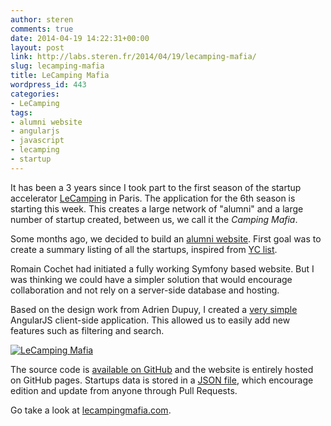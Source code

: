 ```yaml
---
author: steren
comments: true
date: 2014-04-19 14:22:31+00:00
layout: post
link: http://labs.steren.fr/2014/04/19/lecamping-mafia/
slug: lecamping-mafia
title: LeCamping Mafia
wordpress_id: 443
categories:
- LeCamping
tags:
- alumni website
- angularjs
- javascript
- lecamping
- startup
---
```


It has been a 3 years since I took part to the first season of the startup accelerator [LeCamping](http://accelerate-en.numaparis.com/) in Paris. The application for the 6th season is starting this week. This creates a large network of "alumni" and a large number of startup created, between us, we call it the _Camping Mafia_.

Some months ago, we decided to build an [alumni website](http://lecamping.github.io/lecampingmafia). First goal was to create a summary listing of all the startups, inspired from [YC list](http://yclist.com/).

Romain Cochet had initiated a fully working Symfony based website. But I was thinking we could have a simpler solution that would encourage collaboration and not rely on a server-side database and hosting.

Based on the design work from Adrien Dupuy, I created a [very simple](https://github.com/lecamping/lecampingmafia/blob/gh-pages/app.js) AngularJS client-side application. This allowed us to easily add new features such as filtering and search.

[![LeCamping Mafia](http://sterenlabs.files.wordpress.com/2014/04/2014-04-16-11_48_39-le-campingmafia.png?w=584)](http://sterenlabs.files.wordpress.com/2014/04/2014-04-16-11_48_39-le-campingmafia.png)

The source code is [available on GitHub](https://github.com/lecamping/lecampingmafia) and the website is entirely hosted on GitHub pages. Startups data is stored in a [JSON file](https://github.com/lecamping/lecampingmafia/blob/gh-pages/startups.json), which encourage edition and update from anyone through Pull Requests.

Go take a look at [lecampingmafia.com](http://lecamping.github.io/lecampingmafia).
